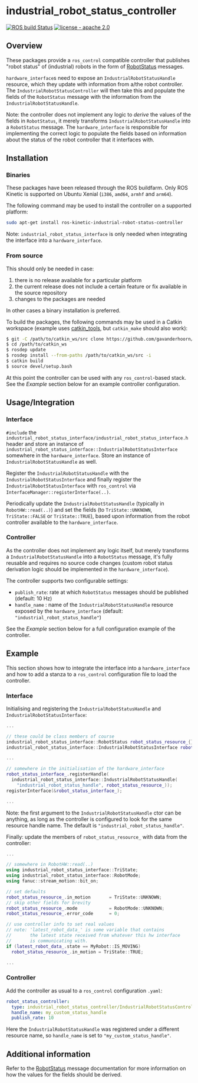 # industrial_robot_status_controller

[![ROS build Status](http://build.ros.org/job/Kdev__industrial_robot_status_controller__ubuntu_xenial_amd64/badge/icon)](http://build.ros.org/view/Kdev/job/Kdev__industrial_robot_status_controller__ubuntu_xenial_amd64/)
[![license - apache 2.0](https://img.shields.io/:license-Apache%202.0-yellowgreen.svg)](https://opensource.org/licenses/Apache-2.0)


## Overview

These packages provide a `ros_control` compatible controller that publishes "robot status" of (industrial) robots in the form of [RobotStatus][] messages.

`hardware_interface`s need to expose an `IndustrialRobotStatusHandle` resource, which they update with information from a/the robot controller. The `IndustrialRobotStatusController` will then take this and populate the fields of the `RobotStatus` message with the information from the `IndustrialRobotStatusHandle`.

Note: the controller does not implement any logic to *derive* the values of the fields in `RobotStatus`, it merely transforms `IndustrialRobotStatusHandle` into a `RobotStatus` message. The `hardware_interface` is responsible for implementing the correct logic to populate the fields based on information about the status of the robot controller that it interfaces with.


## Installation

### Binaries

These packages have been released through the ROS buildfarm. Only ROS Kinetic is supported on Ubuntu Xenial (`i386`, `amd64`, `armhf` and `arm64`).

The following command may be used to install the controller on a supported platform:

```bash
sudo apt-get install ros-kinetic-industrial-robot-status-controller
```

Note: `industrial_robot_status_interface` is only needed when integrating the interface into a `hardware_interface`.

### From source

This should only be needed in case:

 1. there is no release available for a particular platform
 1. the current release does not include a certain feature or fix available in the source repository
 1. changes to the packages are needed

In other cases a binary installation is preferred.

To build the packages, the following commands may be used in a Catkin workspace (example uses [catkin_tools](https://github.com/catkin/catkin_tools), but `catkin_make` should also work):

```bash
$ git -C /path/to/catkin_ws/src clone https://github.com/gavanderhoorn/industrial_robot_status_controller.git
$ cd /path/to/catkin_ws
$ rosdep update
$ rosdep install --from-paths /path/to/catkin_ws/src -i
$ catkin build
$ source devel/setup.bash
```

At this point the controller can be used with any `ros_control`-based stack. See the *Example* section below for an example controller configuration.


## Usage/Integration

### Interface

`#include` the `industrial_robot_status_interface/industrial_robot_status_interface.h` header and store an instance of `industrial_robot_status_interface::IndustrialRobotStatusInterface` somewhere in the `hardware_interface`. Store an instance of `IndustrialRobotStatusHandle` as well.

Register the `IndustrialRobotStatusHandle` with the `IndustrialRobotStatusInterface` and finally register the `IndustrialRobotStatusInterface` with `ros_control` via `InterfaceManager::registerInterface(..)`.

Periodically update the `IndustrialRobotStatusHandle` (typically in `RobotHW::read(..)`) and set the fields (to `TriState::UNKNOWN`, `TriState::FALSE` or `TriState::TRUE`), based upon information from the robot controller available to the `hardware_interface`.

### Controller

As the controller does not implement any logic itself, but merely transforms a `IndustrialRobotStatusHandle` into a `RobotStatus` message, it's fully reusable and requires no source code changes (custom robot status derivation logic should be implemented in the `hardware_interface`).

The controller supports two configurable settings:

 - `publish_rate`: rate at which `RobotStatus` messages should be published (default: 10 Hz)
 - `handle_name` : name of the `IndustrialRobotStatusHandle` resource exposed by the `hardware_interface` (default: `"industrial_robot_status_handle"`)

See the *Example* section below for a full configuration example of the controller.


## Example

This section shows how to integrate the interface into a `hardware_interface` and how to add a stanza to a `ros_control` configuration file to load the controller.

### Interface

Initialising and registering the `IndustrialRobotStatusHandle` and `IndustrialRobotStatusInterface`:

```c++
...

// these could be class members of course
industrial_robot_status_interface::RobotStatus robot_status_resource_{};
industrial_robot_status_interface::IndustrialRobotStatusInterface robot_status_interface_{};

...

// somewhere in the initialisation of the hardware_interface
robot_status_interface_.registerHandle(
  industrial_robot_status_interface::IndustrialRobotStatusHandle(
    "industrial_robot_status_handle", robot_status_resource_));
registerInterface(&robot_status_interface_);

...

```

Note: the first argument to the `IndustrialRobotStatusHandle` ctor can be anything, as long as the controller is configured to look for the same resource handle name. The default is `"industrial_robot_status_handle"`.

Finally: update the members of `robot_status_resource_` with data from the controller:

```c++
...

// somewhere in RobotHW::read(..)
using industrial_robot_status_interface::TriState;
using industrial_robot_status_interface::RobotMode;
using fanuc::stream_motion::bit_on;

// set defaults
robot_status_resource_.in_motion       = TriState::UNKNOWN;
// skip other fields for brevity
robot_status_resource_.mode            = RobotMode::UNKNOWN;
robot_status_resource_.error_code      = 0;

// use controller info to set real values
// note: 'latest_robot_data_' is some variable that contains
//       the latest state received from whatever this hw interface
//       is communicating with.
if (latest_robot_data_.state == MyRobot::IS_MOVING)
  robot_status_resource_.in_motion = TriState::TRUE;

...

```

### Controller

Add the controller as usual to a `ros_control` configuration `.yaml`:

```yaml
robot_status_controller:
  type: industrial_robot_status_controller/IndustrialRobotStatusController
  handle_name: my_custom_status_handle
  publish_rate: 10

```

Here the `IndustrialRobotStatusHandle` was registered under a different resource name, so `handle_name` is set to `"my_custom_status_handle"`.


## Additional information

Refer to the [RobotStatus][] message documentation for more information on how the values for the fields should be derived.


[RobotStatus]: http://docs.ros.org/latest/api/industrial_msgs/html/msg/RobotStatus.html
